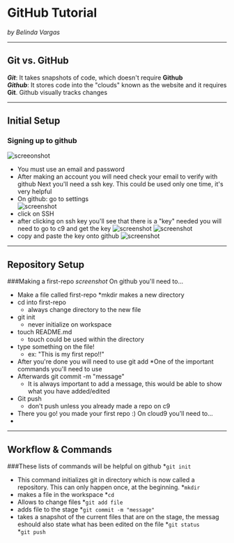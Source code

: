 # GitHub Tutorial

_by Belinda Vargas_

---
## Git vs. GitHub
**_Git_**: It takes snapshots of code, which doesn't require **Github**  
**_Github_**: It stores code into the "clouds" known as the website and it requires **Git**. Github visually tracks changes 


---
## Initial Setup
### Signing up to github
![screeonshot](https://cloud.githubusercontent.com/assets/15129114/19668093/3c494cf6-9a23-11e6-8d8d-211b0a0d6a8d.png)
* You must use an email and password 
* After making an account you will need check your email to verify with github
Next you'll need a ssh key. This could be used only one time, it's very helpful 
* On github: go to settings  
![screenshot](https://cloud.githubusercontent.com/assets/15129114/19669263/eda93742-9a2b-11e6-8ff7-db2ab82e1a3b.png)
* click on SSH 
* after clicking on ssh key you'll see that there is a "key" needed you will need to go to c9 and get the key 
![screenshot](https://cloud.githubusercontent.com/assets/15129114/19669403/0fb7ef58-9a2d-11e6-9804-733185d656aa.png)
![screenshot](https://cloud.githubusercontent.com/assets/15129114/19668387/863abe92-9a25-11e6-8c70-e46f635bba80.png)
* copy and paste the key onto github
![screenshot](https://cloud.githubusercontent.com/assets/15129114/19671767/1ec54132-9a3f-11e6-9ddf-88b7b1e0404c.png)



---
## Repository Setup
###Making a first-repo
*screenshot*
On github you'll need to...
* Make a file called first-repo
  *mkdir makes a new directory  
* cd into first-repo 
  * always change directory to the new file 
* git init 
  * never initialize on workspace  
* touch README.md  
  * touch could be used within the directory 
* type something on the file! 
  * ex: "This is my first repo!!"  
* After you're done you will need to use git add
  *One of the important commands you'll need to use
* Afterwards git commit -m "message"
  * It is always important to add a message, this would be able to show what you have added/edited
* Git push
  * don't push unless you already made a repo on c9
 * There you go! you made your first repo :)
On cloud9 you'll need to...
 *



---
## Workflow & Commands
###These lists of commands will be helpful on github 
*`git init`  
  * This command initializes git in directory which is now called a repository. This can only happen once, at the beginning. 
*`mkdir`  
  * makes a file in the workspace
*`cd`  
  * Allows to change files 
*`git add file`  
  * adds file to the stage 
*`git commit -m "message"`  
  * takes a snapshot of the current files that are on the stage, the messag eshould also state what has been edited on the file
*`git status`  
*`git push`  
